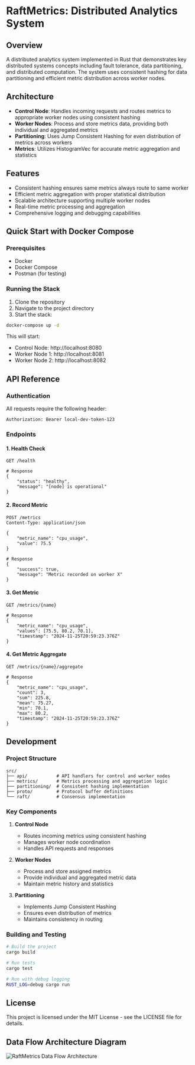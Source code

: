 # RaftMetrics: Distributed Analytics System

## Overview
A distributed analytics system implemented in Rust that demonstrates key distributed systems concepts including fault tolerance, data partitioning, and distributed computation. The system uses consistent hashing for data partitioning and efficient metric distribution across worker nodes.

## Architecture
- **Control Node**: Handles incoming requests and routes metrics to appropriate worker nodes using consistent hashing
- **Worker Nodes**: Process and store metrics data, providing both individual and aggregated metrics
- **Partitioning**: Uses Jump Consistent Hashing for even distribution of metrics across workers
- **Metrics**: Utilizes HistogramVec for accurate metric aggregation and statistics

## Features
- Consistent hashing ensures same metrics always route to same worker
- Efficient metric aggregation with proper statistical distribution
- Scalable architecture supporting multiple worker nodes
- Real-time metric processing and aggregation
- Comprehensive logging and debugging capabilities

## Quick Start with Docker Compose

### Prerequisites
- Docker
- Docker Compose
- Postman (for testing)

### Running the Stack
1. Clone the repository
2. Navigate to the project directory
3. Start the stack:
```bash
docker-compose up -d
```

This will start:
- Control Node: http://localhost:8080
- Worker Node 1: http://localhost:8081
- Worker Node 2: http://localhost:8082

## API Reference

### Authentication
All requests require the following header:
```http
Authorization: Bearer local-dev-token-123
```

### Endpoints

#### 1. Health Check
```http
GET /health

# Response
{
    "status": "healthy",
    "message": "[node] is operational"
}
```

#### 2. Record Metric
```http
POST /metrics
Content-Type: application/json

{
    "metric_name": "cpu_usage",
    "value": 75.5
}

# Response
{
    "success": true,
    "message": "Metric recorded on worker X"
}
```

#### 3. Get Metric
```http
GET /metrics/{name}

# Response
{
    "metric_name": "cpu_usage",
    "values": [75.5, 80.2, 70.1],
    "timestamp": "2024-11-25T20:59:23.376Z"
}
```

#### 4. Get Metric Aggregate
```http
GET /metrics/{name}/aggregate

# Response
{
    "metric_name": "cpu_usage",
    "count": 3,
    "sum": 225.8,
    "mean": 75.27,
    "min": 70.1,
    "max": 80.2,
    "timestamp": "2024-11-25T20:59:23.376Z"
}
```

## Development

### Project Structure
```
src/
├── api/           # API handlers for control and worker nodes
├── metrics/       # Metrics processing and aggregation logic
├── partitioning/  # Consistent hashing implementation
├── proto/         # Protocol buffer definitions
└── raft/          # Consensus implementation
```

### Key Components
1. **Control Node**
   - Routes incoming metrics using consistent hashing
   - Manages worker node coordination
   - Handles API requests and responses

2. **Worker Nodes**
   - Process and store assigned metrics
   - Provide individual and aggregated metric data
   - Maintain metric history and statistics

3. **Partitioning**
   - Implements Jump Consistent Hashing
   - Ensures even distribution of metrics
   - Maintains consistency in routing

### Building and Testing
```bash
# Build the project
cargo build

# Run tests
cargo test

# Run with debug logging
RUST_LOG=debug cargo run
```
## License
This project is licensed under the MIT License - see the LICENSE file for details.

## Data Flow Architecture Diagram
![RaftMetrics Data Flow Architecture](https://drive.google.com/uc?export=view&id=1maj3XhDEhCn9RJP9S5ftqMoCogfjuBj4)